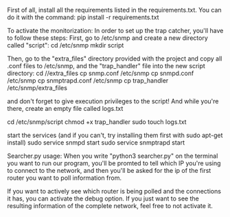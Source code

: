 First of all, install all the requirements listed in the requirements.txt. 
You can do it with the command: 
pip install -r requirements.txt

To activate the monitorization: 
  In order to set up the trap catcher, you'll have to follow these steps:
  First, go to /etc/snmp and create a new directory called "script":
  cd /etc/snmp
  mkdir script

  Then, go to the "extra_files" directory provided with the project and copy 
  all .conf files to /etc/snmp, and the "trap_handler" file into the new script 
  directory:
  cd /<path-to-project>/extra_files
  cp snmp.conf /etc/snmp
  cp snmpd.conf /etc/snmp
  cp snmptrapd.conf /etc/snmp
  cp trap_handler /etc/snmp/extra_files

  and don't forget to give execution privileges to the script! 
  And while you're there, create an empty file called logs.txt

  cd /etc/snmp/script
  chmod +x trap_handler
  sudo touch logs.txt

  start the services (and if you can't, try installing them first with sudo apt-get install)
  sudo service snmpd start
  sudo service snmptrapd start

Searcher.py usage:
  When you write "python3 searcher.py" on the terminal you want to run our program, you'll be promted 
  to tell which IP you're using to connect to the network, and then you'll be asked for the ip of the first router
  you want to poll information from. 
  
  If you want to actively see which router is being polled and the connections it has, you can activate the debug option. 
  If you just want to see the resulting information of the complete network, feel free to not   activate it.

